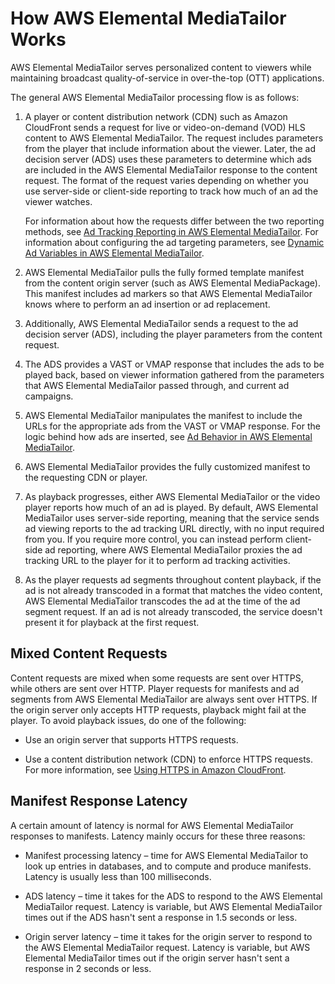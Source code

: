 # How AWS Elemental MediaTailor Works<a name="what-is-flow"></a>

AWS Elemental MediaTailor serves personalized content to viewers while maintaining broadcast quality\-of\-service in over\-the\-top \(OTT\) applications\.

The general AWS Elemental MediaTailor processing flow is as follows:

1. A player or content distribution network \(CDN\) such as Amazon CloudFront sends a request for live or video\-on\-demand \(VOD\) HLS content to AWS Elemental MediaTailor\. The request includes parameters from the player that include information about the viewer\. Later, the ad decision server \(ADS\) uses these parameters to determine which ads are included in the AWS Elemental MediaTailor response to the content request\. The format of the request varies depending on whether you use server\-side or client\-side reporting to track how much of an ad the viewer watches\. 

   For information about how the requests differ between the two reporting methods, see [Ad Tracking Reporting in AWS Elemental MediaTailor](ad-reporting.md)\. For information about configuring the ad targeting parameters, see [Dynamic Ad Variables in AWS Elemental MediaTailor](variables.md)\.

1. AWS Elemental MediaTailor pulls the fully formed template manifest from the content origin server \(such as AWS Elemental MediaPackage\)\. This manifest includes ad markers so that AWS Elemental MediaTailor knows where to perform an ad insertion or ad replacement\.

1. Additionally, AWS Elemental MediaTailor sends a request to the ad decision server \(ADS\), including the player parameters from the content request\. 

1. The ADS provides a VAST or VMAP response that includes the ads to be played back, based on viewer information gathered from the parameters that AWS Elemental MediaTailor passed through, and current ad campaigns\. 

1. AWS Elemental MediaTailor manipulates the manifest to include the URLs for the appropriate ads from the VAST or VMAP response\. For the logic behind how ads are inserted, see [Ad Behavior in AWS Elemental MediaTailor](ad-behavior.md)\.

1. AWS Elemental MediaTailor provides the fully customized manifest to the requesting CDN or player\. 

1. As playback progresses, either AWS Elemental MediaTailor or the video player reports how much of an ad is played\. By default, AWS Elemental MediaTailor uses server\-side reporting, meaning that the service sends ad viewing reports to the ad tracking URL directly, with no input required from you\. If you require more control, you can instead perform client\-side ad reporting, where AWS Elemental MediaTailor proxies the ad tracking URL to the player for it to perform ad tracking activities\. 

1. As the player requests ad segments throughout content playback, if the ad is not already transcoded in a format that matches the video content, AWS Elemental MediaTailor transcodes the ad at the time of the ad segment request\. If an ad is not already transcoded, the service doesn't present it for playback at the first request\. 

## Mixed Content Requests<a name="mixed-content-requests"></a>

Content requests are mixed when some requests are sent over HTTPS, while others are sent over HTTP\. Player requests for manifests and ad segments from AWS Elemental MediaTailor are always sent over HTTPS\. If the origin server only accepts HTTP requests, playback might fail at the player\. To avoid playback issues, do one of the following:

+ Use an origin server that supports HTTPS requests\.

+ Use a content distribution network \(CDN\) to enforce HTTPS requests\. For more information, see [Using HTTPS in Amazon CloudFront](http://docs.aws.amazon.com/AmazonCloudFront/latest/DeveloperGuide/using-https.html)\. 

## Manifest Response Latency<a name="latency-note"></a>

A certain amount of latency is normal for AWS Elemental MediaTailor responses to manifests\. Latency mainly occurs for these three reasons:

+ Manifest processing latency – time for AWS Elemental MediaTailor to look up entries in databases, and to compute and produce manifests\. Latency is usually less than 100 milliseconds\.

+ ADS latency – time it takes for the ADS to respond to the AWS Elemental MediaTailor request\. Latency is variable, but AWS Elemental MediaTailor times out if the ADS hasn't sent a response in 1\.5 seconds or less\.

+ Origin server latency – time it takes for the origin server to respond to the AWS Elemental MediaTailor request\. Latency is variable, but AWS Elemental MediaTailor times out if the origin server hasn't sent a response in 2 seconds or less\.